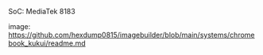 SoC: MediaTek 8183

image: https://github.com/hexdump0815/imagebuilder/blob/main/systems/chromebook_kukui/readme.md
